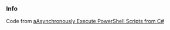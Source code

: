 ### Info

Code from [aAsynchronously Execute PowerShell Scripts from C#
](https://www.codeproject.com/Articles/18409/Asynchronously-Execute-PowerShell-Scripts-from-C)


